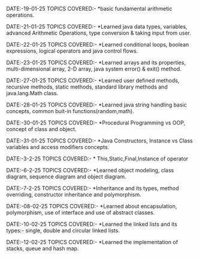 DATE:-19-01-25 TOPICS COVERED:- *basic fundamental arithmetic operations.

DATE:-21-01-25 TOPICS COVERED:- *Learned java data types, variables, advanced Arithmetic Operations, type conversion & taking input from user.

DATE:-22-01-25 TOPICS COVERED:- *Learned conditional loops, boolean expressions, logical operators and java control flows.

DATE:-23-01-25 TOPICS COVERED:- *Learned arrays and its properties, multi-dimensional array, 2-D array, java system error() & exit() method.

DATE:-27-01-25 TOPICS COVERED:- *Learned user defined methods, recursive methods, static methods, standard library methods and java.lang.Math class.

DATE:-28-01-25 TOPICS COVERED:- *Learned java string handling basic concepts, common buit-in functions(random,math).

DATE:-30-01-25 TOPICS COVERED:- *Procedural Programming vs OOP, concept of class and object.

DATE:-31-01-25 TOPICS COVERED:- *Java Constructors, Instance vs Class variables and access modifiers concepts.

DATE:-3-2-25 TOPICS COVERED:- * This,Static,Final,Instance of operator

DATE:-6-2-25 TOPICS COVERED:- *Learned object modeling, class diagram, sequence diagram and object diagram.

DATE:-7-2-25 TOPICS COVERED:- *Inheritance and its types, method overriding, constructor inheritance and polymorphism.

DATE:-08-02-25 TOPICS COVERED:- *Learned about encapsulation, polymorphism, use of interface and use of abstract classes.

DATE:-10-02-25 TOPICS COVERED:- *Learned the linked lists and its types:- single, double and circular linked lists.

DATE:-12-02-25 TOPICS COVERED:- *Learned the implementation of stacks, queue and hash map.

